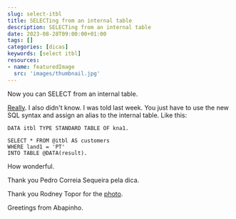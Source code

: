 ```yaml
---
slug: select-itbl
title: SELECTing from an internal table
description: SELECTing from an internal table
date: 2023-08-28T09:00:00+01:00
tags: []
categories: [dicas]
keywords: [select itbl]
resources:
- name: featuredImage
  src: 'images/thumbnail.jpg'
---
```


Now you can SELECT from an internal table.

<!--more-->

[Really][1]. I also didn't know. I was told last week. You just have to use the new SQL syntax and assign an alias to the internal table. Like this:

```abap
DATA itbl TYPE STANDARD TABLE OF kna1.

SELECT * FROM @itbl AS customers
WHERE land1 = 'PT'
INTO TABLE @DATA(result).
```

How wonderful.

Thank you Pedro Correia Sequeira pela dica.

Thank you Rodney Topor for the [photo][2].

Greetings from Abapinho.

[1]: <https://help.sap.com/doc/abapdocu_752_index_htm/7.52/en-US/abapselect_itab.htm>
[2]: <https://visualhunt.com/re10/2abb82f6>
